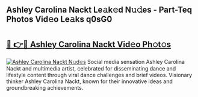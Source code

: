 ## Ashley Carolina Nackt Le𝚊k𝚎d N𝚞𝚍es - Part-Teq Photos Vid𝚎o Le𝚊ks q0sG0

# <h2><a href="http://fb672j.evod.top/?m=Ashley+Carolina+Nackt">🔗 👉🔴 Ashley Carolina Nackt Vid𝚎o Ph𝚘t𝚘s</a></h2>

[![Ashley Carolina Nackt N𝚞d𝚎s](https://i.imgur.com/8V9OHl7.gif)](http://fb672j.evod.top/?m=Ashley+Carolina+Nackt)
Social media sensation Ashley Carolina Nackt and multimedia artist, celebrated for disseminating dance and lifestyle content through viral dance challenges and brief videos. Visionary thinker Ashley Carolina Nackt, known for their innovative ideas and groundbreaking achievements. 
